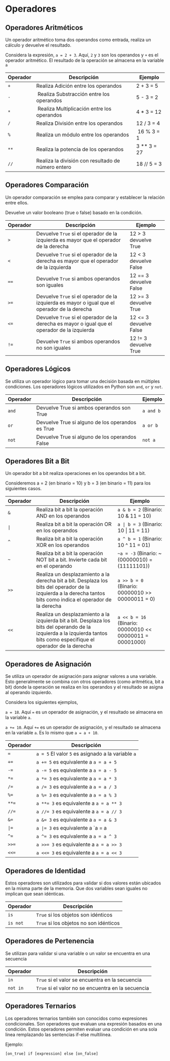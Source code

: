 # Operadores

## Operadores Aritméticos
Un operador aritmético toma dos operandos como entrada, realiza un cálculo y devuelve el resultado.

Considera la expresión, `a = 2 + 3`. Aquí, `2` y `3` son los operandos y `+` es el operador aritmético. El resultado de la operación se almacena en la variable `a`

| **Operador** | **Descripción** | **Ejemplo** |
|--------------|-----------------|-------------|
| `+` | Realiza Adición entre los operandos | 2 + 3 = 5
| `-` | Realiza Substracción entre los operandos | 5 - 3 = 2
| `*` | Realiza Multiplicación entre los operandos | 4 * 3 = 12
| `/` | Realiza División entre los operandos | 12 / 3 = 4
| `%` | Realiza un módulo entre los operandos | 16 % 3 = 1
| `**` | Realiza la potencia de los operandos | 3 ** 3 = 27
| `//` | Realiza la división con resultado de número entero | 18 // 5 = 3


## Operadores Comparación
Un operador comparación se emplea para comparar y establecer la relación entre ellos. 

Devuelve un valor booleano (true o false) basado en la condición.

| **Operador** | **Descripción** | **Ejemplo** |
|--------------|-----------------|-------------|
| `>` | Devuelve `True` si el operador de la izquierda es mayor que el operador de la derecha | 12 > 3 devuelve True
| `<` | Devuelve `True` si el operador de la derecha es mayor que el operador de la izquierda | 12 < 3 devuelve False
| `==` | Devuelve `True` si ambos operandos son iguales | 12 == 3 devuelve False
| `>=` | Devuelve `True` si el operador de la izquierda es mayor o igual que el operador de la derecha | 12 >= 3 devuelve True
| `<=` | Devuelve `True` si el operador de la derecha es mayor o igual que el operador de la izquierda | 12 <= 3 devuelve False
| `!=` | Devuelve `True` si ambos operandos no son iguales | 12 != 3 devuelve True


## Operadores Lógicos
Se utiliza un operador lógico para tomar una decisión basada en múltiples condiciones. Los operadores lógicos utilizados en Python son `and`, `or` y `not`.

| **Operador** | **Descripción** | **Ejemplo** |
|--------------|-----------------|-------------|
| `and` | Devuelve True si ambos operandos son True | `a and b`
| `or` | Devuelve True si alguno de los operandos es True | `a or b`
| `not` | Devuelve True si alguno de los operandos False | `not a`


## Operadores Bit a Bit
Un operador bit a bit realiza operaciones en los operandos bit a bit.

Consideremos a = 2 (en binario = 10) y b = 3 (en binario = 11) para los siguientes casos.

| **Operador** | **Descripción** | **Ejemplo** |
|--------------|-----------------|-------------|
| `&` | Realiza bit a bit la operación AND en los operandos | `a & b = 2` (Binario: 10 & 11 = 10)
| `\|` | Realiza bit a bit la operación OR en los operandos | `a \| b = 3` (Binario: 10 \| 11 = 11)
| `^` | Realiza bit a bit la operación XOR en los operandos | `a ^ b = 1` (Binario: 10 ^ 11 = 01)
| `~` | Realiza bit a bit la operación NOT bit a bit. Invierte cada bit en el operando | `~a = -3` (Binario: ~(00000010) = (11111101))
| `>>` | Realiza un desplazamiento a la derecha bit a bit. Desplaza los bits del operador de la izquierda a la derecha tantos bits como indica el operador de la derecha | `a >> b = 0` (Binario: 00000010 >> 00000011 = 0)
| `<<` | Realiza un desplazamiento a la izquierda bit a bit. Desplaza los bits del operando de la izquierda a la izquierda tantos bits como especifique el operador de la derecha | `a << b = 16` (Binario: 00000010 << 00000011 = 00001000)


## Operadores de Asignación
Se utiliza un operador de asignación para asignar valores a una variable. Esto generalmente se combina con otros operadores (como aritmética, bit a bit) donde la operación se realiza en los operandos y el resultado se asigna al operando izquierdo.

Considera los siguientes ejemplos,

`a = 18`. Aquí `=` es un operador de asignación, y el resultado se almacena en la variable `a`.

`a += 10`. Aquí `+=` es un operador de asignación, y el resultado se almacena en la variable `a`. Es lo mismo que `a = a + 10`.

| **Operador** | **Descripción** |
|--------------|-----------------|
| `=` | `a = 5` El valor `5` es asignado a la variable `a`
| `+=` | `a += 5` es equivalente a `a = a + 5`
| `-=` | `a -= 5` es equivalente a `a = a - 5`
| `*=` | `a *= 3` es equivalente a `a = a * 3`
| `/=` | `a /= 3` es equivalente a `a = a / 3`
| `%=` | `a %= 3` es equivalente a `a = a % 3`
| `**=` | `a **= 3` es equivalente a `a = a ** 3`
| `//=` | `a //= 3` es equivalente a `a = a // 3`
| `&=` | `a &= 3` es equivalente a `a = a & 3`
| `\|=` | `a \|= 3` es equivalente a `a = a | 3`
| `^=` | `a ^= 3` es equivalente a `a = a ^ 3`
| `>>=` | `a >>= 3` es equivalente a `a = a >> 3`
| `<<=` | `a <<= 3` es equivalente a `a = a << 3`


## Operadores de Identidad
Estos operadores son utilizados para validar si dos valores están ubicados en la misma parte de la memoria. 
Que dos variables sean iguales no implican que sean idénticas.

| **Operador** | **Descripción** |
|--------------|-----------------|
| `is` | `True` si los objetos son idénticos
| `is not` | `True` si los objetos no son idénticos


## Operadores de Pertenencia
Se utilizan para validar si una variable o un valor se encuentra en una secuencia

| **Operador** | **Descripción** |
|--------------|-----------------|
| `in` | `True` si el valor se encuentra en la secuencia
| `not in` | `True` si el valor no se encuentra en la secuencia


## Operadores Ternarios
Los operadores ternarios también son conocidos como expresiones condicionales. Son operadores que evaluan una expresión basados en una condición. Estos operadores permiten evaluar una condición en una sola linea remplazando las sentencias 
if-else multilinea.

Ejemplo:

`[on_true] if [expression] else [on_false]`